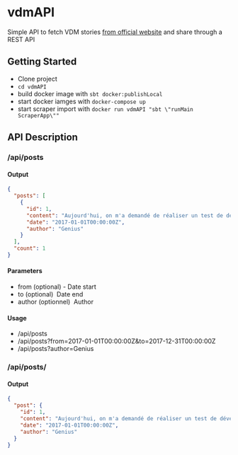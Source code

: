 # vdmAPI

Simple API to fetch VDM stories [from official website](http://www.viedemerde.fr) and share through a REST API

## Getting Started

- Clone project
- `cd vdmAPI`
- build docker image with `sbt docker:publishLocal`
- start docker iamges with `docker-compose up`
- start scraper import with `docker run vdmAPI "sbt \"runMain ScraperApp\""`

## API Description

### /api/posts

#### Output
```json
{
  "posts": [
    {
      "id": 1,
      "content": "Aujourd'hui, on m'a demandé de réaliser un test de développeur.",
      "date": "2017-01-01T00:00:00Z",
      "author": "Genius"
    } 
  ], 
  "count": 1
}
```

#### Parameters
- from (optional) ­- Date start
- to (optional) ­ Date end
- author (optionnel) ­ Author

#### Usage
- /api/posts 
- /api/posts?from=2017-01-01T00:00:00Z&to=2017-12-31T00:00:00Z
- /api/posts?author=Genius

### /api/posts/<ID>

#### Output
```json
{
  "post": {
    "id": 1,
    "content": "Aujourd'hui, on m'a demandé de réaliser un test de développeur.",
    "date": "2017-01-01T00:00:00Z",
    "author": "Genius"
  }
}
```
